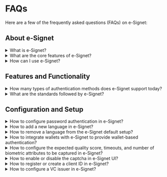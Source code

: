 # FAQs

Here are a few of the frequently asked questions (FAQs) on e-Signet:

## About e-Signet

<details>

<summary>What is e-Signet?</summary>



</details>

<details>

<summary>What are the core features of e-Signet?</summary>

The core features of e-Signet are available [here](../overview/features/).

</details>

<details>

<summary>How can I use e-Signet?</summary>

Based on the type of entity, such as an ID system, a relying party, or a digital wallet, you can integrate with e-Signet. For more details, go through our [integration guide](../integration-guides/).

If you looking at trying out e-Signet right away, then you can use our sandbox for testing. Please go through our [Try it out section](../try-it-out/) for more details.

</details>

## Features and Functionality

<details>

<summary>How many types of authentication methods does e-Signet support today?</summary>

The types of authentication methods supported by e-Signet are [available here](../overview/features/#support-for-various-authentication-modalities).

</details>

<details>

<summary>What are the standards followed by e-Signet?</summary>

The standards followed by e-Signet are [listed here](../overview/principles/#open-standards).

</details>

## Configuration and Setup

<details>

<summary>How to configure password authentication in e-Signet?</summary>

To enable password authentication in e-Signet for a client, you must first set the ACR value as “**mosip:idp:acr:password**” in the _**authContextRefs**_ array during client creation or update.

Then, **during local testing**,

You must modify or add a file _**amr-acr-mapping.json**_ in _**esignet-service >> src >> main >> resources,**_ which should contain all ACR and AMR mapping where you can add **“mosip:idp:acr:password”** and **“PWD”** as shown below.

```json
{
 "amr": {
  ...
  "PWD" : [{ "type": "PWD" }],
  ...
 },
 "acr_amr": {
  ...
  "mosip:idp:acr:password" : ["PWD"],
  ...
 }
}
```

Once these properties have been added to the file, you can refer to this file in _**application-local.properties**_ in the same folder location.

```properties
mosip.esignet.amr-acr-mapping-file-url=classpath:amr-acr-mapping.json
```

Or

You can directly point to a URL from the deployed version using the _**mosip-config**_ repo where the _**acr\_amr\_mapping**_ configuration is stored for production, as shown below.

```properties
mosip.esignet.amr-acr-mapping-file-url=https://raw.githack.com/mosip/mosip-config/develop-v3/amr-acr-mapping.json
```

Similarly, **for** **production**,&#x20;

You have to change _**acr-amr-mapping.json**_ in the _**mosip-config**_ repo; depending on your environment, switch to that branch and add the **“PWD”** property in the _**amr**_ and **“mosip:idp:acr:password”** in the _**acr\_amr**_.

</details>

<details>

<summary>How to add a new language in e-Signet?</summary>

**Adding a new language for local e-Signet setup**

1. Go to your e-Signet project and then open the folder:\
   **oidc-ui >> public >> locales**
2. Create a new language JSON file&#x20;
   1. Copy the file _en.json_ and rename it with your new language's code as per ISO 639-1 (for example, if you want to add the language French, then rename the file to _fr.json)_ so that you can have all keys in for your new language.&#x20;
   2. Modify the values in your desired language (for French, the values have to be modified to French in the _fr.json_ file)
3. Update _default.json_ file
   1. Now add the new language’s JSON file detail in _the default.json_ file so that it can be parsed and the new language can be shown in the UI, like below.&#x20;
   2. You have to add the ISO 639-1 (two-lettered language code) language info in languages\_2Letters (which was used to create the new file above) and also put the language value against it.&#x20;
   3. If your language follows RTL(right-to-left) then add ISO 639-1 language code in the `rtlLanguages` array.
   4. Finally, create a mapping between ISO 639-2 and ISO 639-1 language codes for your language in `langCodeMapping`.

```json
{
  // Add your new language here
  "languages_2Letters": {
    "en": "English",
    "ar": "عربى",
    "LANGUAGE_CODE_IN_ISO-639-1": "LANGUAGE VALUE"
  },
  // Add your new language in rtlLanguages if it uses RTL
  "rtlLanguages": ["ar"],
  // Add a language mapping for ISO 639-2 & ISO 639-1 format
  "langCodeMapping": {
    "eng": "en",
    "ara": "ar",
    "LANGUAGE_CODE_IN_ISO-639-2": "LANGUAGE_CODE_IN_ISO-639-1"
  }
}
```

For details on ISO 639-1 and ISO 639-2, please follow the [documentation here](https://www.loc.gov/standards/iso639-2/php/English\_list.p).



**Adding a new language in the production setup**

Similar to the local mentioned above, you need to create a new language JSON file (as per ISO 639-1 and then update language configurations in _the **default.json**_ file.

Apart from that, you have to make the above changes in the `develop` branch of your [_**artifactory-ref-impl**_](https://github.com/mosip/artifactory-ref-impl/tree/develop) repository. In order to do so,

1. Clone the repo and switch to the develop branch
2. Go to the folder location: \
   **artifacts >> src >> i18n >> esignet-i18n-bundle**
3. Inside this folder, you can view all language JSON files
4. Create your new language file as mentioned in the local setup guide above and place it in the folder.
5. Modify the _**default.json**_ file as mentioned in the local setup guide above.

Now use this new artifactory in your production setup.

</details>

<details>

<summary>How to remove a language from the e-Signet default setup?</summary>

To remove a language from the default e-Signet setup, you have to remove or delete the language’s JSON file (let's say French _fr.json_) from your language bundle.&#x20;

After that, you need to remove the mapping and details from the _**default.json**_ file of that particular language.

**For local setup,**&#x20;

Go to the folder _**oidc-ui >> public >> locales**_ in the e-Signet project and perform the above steps.

**In production,**

Go to the develop branch of your [_**artifactory-ref-impl**_](https://github.com/mosip/artifactory-ref-impl/tree/develop) and perform the above steps in this location: _**artifacts >>  src >> i18n >> esignet-i18n-bundle**._ Once, the artifactory is modified, then you can deploy the latest version in production.

</details>

<details>

<summary>How to integrate wallets with e-Signet to provide wallet-based authentication? </summary>

To integrate a wallet in e-Signet, first, you have to add wallet details in _**application-local.properties**_ in the _**esignet-service**_ module in your esignet project.

```properties
mosip.esignet.ui.wallet.config={{'wallet.name': 'Inji', 'wallet.logo-url': 'inji_logo.png', 'wallet.download-uri': '#', 'wallet.deep-link-uri': 'inji://landing-page-name?linkCode=LINK_CODE&linkExpireDateTime=LINK_EXPIRE_DT' }}
```

Here, you need to specify the

* wallet.name
* wallet.logo-url
* wallet.download-uri
* wallet.deep-link-uri

_**Note**_: In this property, you can also configure multiple wallets.

After adding the above details you should add this variable in _**wallet.config**_ properties of _**mosip.esignet.ui.config.key-values**_ configuration as shown below.

```properties
mosip.esignet.ui.config.key-values={…
 'wallet.config': ${mosip.esignet.ui.wallet.config}}
```

Then restart the e-Signet UI and e-Signet backend service to view the changes.

</details>

<details>

<summary>How to configure the expected quality score, timeouts, and number of biometric attributes to be captured in e-Signet?</summary>

Parameters such as expected quality score, timeouts and the number of biometric attributes to capture are environment variables for e-Signet UI.&#x20;

You can add the below environment variables in the _**.env**_ file in the e-Signet project’s _**oidc-ui**_ folder.

```
// expected quality score for various biometrics
REACT_APP_SBI_FACE_CAPTURE_SCORE=70
REACT_APP_SBI_FINGER_CAPTURE_SCORE=70
REACT_APP_SBI_IRIS_CAPTURE_SCORE=70

// number of biometric subtypes to capture
REACT_APP_SBI_FACE_CAPTURE_COUNT=1
REACT_APP_SBI_FINGER_CAPTURE_COUNT=1
REACT_APP_SBI_IRIS_CAPTURE_COUNT=1

// capture timeouts in seconds
REACT_APP_SBI_CAPTURE_TIMEOUT=30
REACT_APP_SBI_DINFO_TIMEOUT=30
REACT_APP_SBI_DISC_TIMEOUT=30
```

</details>

<details>

<summary>How to enable or disable the captcha in e-Signet UI?</summary>

To disable the captcha from the e-Signet OTP screen, you have to set the value _false_ in _**application-local.properties**_ for _**mosip.esignet.send-otp.captcha-required**_ variable.

For **local testing**,

Go to _**esignet-service >> src >> main >> resources**_, then open _**application-local.properties**_ then add this.

```properties
mosip.esignet.send-otp.captcha-required=false
```

For enabling captcha you need to set the same property value as true.

</details>

<details>

<summary>How to register or create a client ID in e-Signet?</summary>



</details>

<details>

<summary>How to configure a VC issuer in e-Signet?</summary>



</details>
